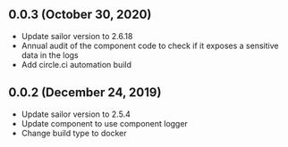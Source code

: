 ## 0.0.3 (October 30, 2020)

* Update sailor version to 2.6.18
* Annual audit of the component code to check if it exposes a sensitive data in the logs
* Add circle.ci automation build

## 0.0.2 (December 24, 2019)

* Update sailor version to 2.5.4
* Update component to use component logger
* Change build type to docker
